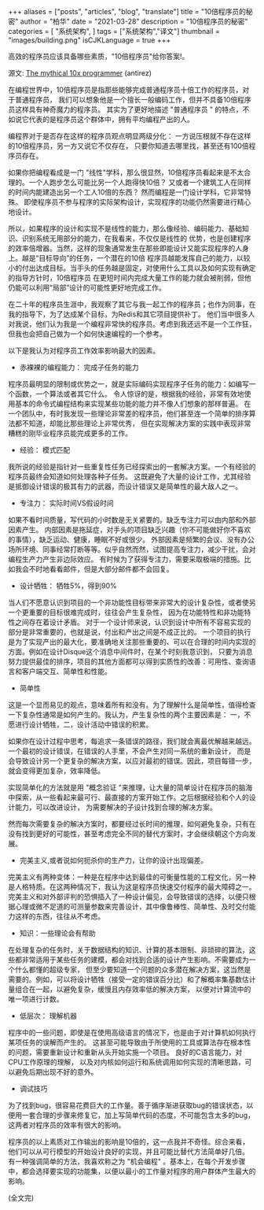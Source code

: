 +++ aliases = ["posts", "articles", "blog", "translate"]
title = "10倍程序员的秘密"
author = "柏华"
date = "2021-03-28"
description = "10倍程序员的秘密"
categories = [
"系统架构",
]
tags = ["系统架构","译文"]
thumbnail = "images/building.png"
isCJKLanguage = true
+++

高效的程序员应该具备哪些素质，"10倍程序员"给你答案!。

<!--more-->

源文: [The mythical 10x programmer](http://antirez.com/news/112) (antirez)

在编程世界中，10倍程序员是指那些能够完成普通程序员十倍工作的程序员，对于普通程序员， 我们可以想象他是一个擅长一般编码工作，但并不具备10倍程序员这样具有神奇魔力的程序员。 其实为了更好地描述 "普通程序员 "
的特点，不如说它代表的是程序员这个群体中，拥有平均编程产出的人。

编程界对于是否存在这样的程序员观点明显两级分化： 一方说压根就不存在这样的10倍程序员，另一方又说它不仅存在， 只要你知道去哪里找，甚至还有100倍程序员存在。

如果你把编程看成是一门 "线性"学科，那么很显然，10倍程序员看起来是不太合理的。一个人跑步怎么可能比另一个人跑得快10倍？ 又或者一个建筑工人在同样的时间内能建造出另一个工人10倍的东西？ 然而编程是一门设计学科，它非常特殊。
即使程序员不参与程序的实际架构设计，实现程序的功能仍然需要进行精心地设计。

所以，如果程序的设计和实现不是线性的能力，那么像经验、编码能力、基础知识、识别系统无用部分的能力，在我看来，不仅仅是线性的
优势，也是创建程序的效率倍增器。当然，这样的现象通常发生在那些即能设计又能实现程序的人身上。越是“目标导向”的任务，一个潜在的10倍
程序员越能发挥自己的能力，以较小的付出达成目标。当手头的任务越是固定，对使用什么工具以及如何实现有确定的指导方针时，10倍程序员 在更短时间内完成大量工作的能力就会被削弱，但他仍能可以利用“局部”设计的可能性更好地完成工作。

在二十年的程序员生涯中，我观察了其它与我一起工作的程序员；也作为同事，在我的指导下，为了达成某个目标，为Redis和其它项目提供补丁。
他们当中很多人对我说，他们认为我是一个编程非常快的程序员。考虑到我还远不是一个工作狂，但我也会把自己做为一个如何快速编程的一个参考。

以下是我认为对程序员工作效率影响最大的因素。

* 赤裸裸的编程能力： 完成子任务的能力

程序员最明显的限制或优势之一，就是实际编码实现程序子任务的能力：如编写一个函数，一个算法或者其它什么。 令人惊讶的是，根据我的经验，非常有效地使用基本的命令式编程结构来实现某些功能的能力并不像人们想象的那样普遍。
在一个团队中，有时我发现一些理论非常差的程序员，他们甚至连一个简单的排序算法都不知道，却能比那些理论上非常优秀， 但在实现解决方案的实践中表现非常糟糕的刚毕业程序员能完成更多的工作。

* 经验： 模式匹配

我所说的经验是指针对一些重复性任务已经探索出的一套解决方案。一个有经验的程序员最终会知道如何处理各种子任务。 这既避免了大量的设计工作，尤其经验是抵御设计错误的极其有力的武器，而设计错误又是简单性的最大敌人之一。

* 专注力： 实际时间VS假设时间

如果不看时间质量，写代码的小时数是无关紧要的。缺乏专注力可以由内部和外部因素产生。 内部因素是拖延症，对手头的项目缺乏兴趣（你不可能做好你不喜欢的事情），缺乏运动、健康，睡眠不好或很少。
外部因素是频繁的会议、没有办公场所环境、同事经常打断等等。似乎自然而然，试图提高专注力，减少干扰，会对编程生产力产生非边际效应。 有时候为了获得专注力，需要采取极端的措施。比如我会不时地看看邮件，但是大部分邮件都不会回复。

* 设计牺牲： 牺牲5%，得到90%

当人们不愿意认识到项目的一个非功能性目标带来非常大的设计复杂性，或者使另一个更重要的目标很难完成时，往往会产生复杂性， 因为在功能特性和非功能特性之间存在着设计矛盾。
对于一个设计师来说，认识到设计中所有不容易实现的部分是非常重要的，也就是说，付出和产出之间是不成正比的。
一个项目的执行是为了实现产出的最大化，要准确地关注那些重要的、可以在合理的时间内实现的方面。例如在设计Disque这个消息中间件时，在某个时刻我意识到，
只要为消息努力提供最佳的排序，项目的其他方面都可以得到实质性的改善：可用性、查询语言和客户端交互、简单性和性能。

* 简单性

这是一个显而易见的观点，意味着所有和没有。为了理解什么是简单性，值得检查一下复杂性通常是如何产生的。我认为，产生复杂性的两个主要因素是： 一，不愿进行设计牺牲，二，设计活动中错误的积累。

如果你在设计过程中思考，每追求一条错误的路径，我们就会离最优解越来越远。一个最初的设计错误，在错误的人手里，不会产生对同一系统的重新设计，
而是会导致设计另一个更复杂的解决方案，以应对最初的错误。因此，项目每错一步，就会变得更加复杂，效率降低。

实现简单化的方法就是用 "概念验证 "来推理，让大量的简单设计在程序员的脑海中探索，从一些看起来最可行、最直接的方案开始工作。之后根据经验和个人的设计能力，可以改进设计， 为需要解决的子设计找到合理的解决方案。

然而每次需要复杂的解决方案时，都要经过长时间的推理，如何避免复杂，只有在没有找到更好的可能性，甚至考虑完全不同的替代方案时，才会继续朝这个方向发展。

* 完美主义,或者说如何扼杀你的生产力，让你的设计出现偏差。

完美主义有两种变体：一种是在程序中达到最佳的可衡量性能的工程文化，另一种是人格特质。在这两种情况下，我认为这是程序员快速交付程序的最大障碍之一。
完美主义和对外部评判的恐惧插入了一种设计偏见，会导致错误的选择，以便只根据心理或微不足道的可测量参数来完善设计，其中像鲁棒性、简单性、及时交付能力这样的东西，往往从不考虑。

* 知识：一些理论会有帮助

在处理复杂的任务时，关于数据结构的知识、计算的基本限制、非琐碎的算法，这些都非常适用于某些任务的建模，都会对找到合适的设计产生影响。不需要成为一个什么都懂的超级专家，
但至少要知道一个问题的众多潜在解决方案，这当然是需要的。例如，可以将设计牺牲（接受一定的错误百分比）和了解概率集基数估计量组合在一起，以避免复杂，缓慢且内存效率低的解决方案， 以便对计算流中的唯一项进行计数。

* 低层次： 理解机器

程序中的一些问题，即使是在使用高级语言的情况下，也是由于对计算机如何执行某项任务的误解而产生的。 这甚至可能导致由于所使用的工具或算法存在根本性的问题，需要重新设计和重新从头开始实施一个项目。 良好的C语言能力，对CPU工作原理的理解，
以及对内核如何运行和系统调用如何实现的清晰思路，可以避免后期出现不好的意外。

* 调试技巧

为了找到bug，很容易花费巨大的工作量。善于循序渐进获取bug的错误状态，以便用一套合理的步骤来修复它，加上写简单代码的态度，不可能包含太多的bug， 
这两者对程序员的效率有很大的影响。

程序员的以上素质对工作输出的影响是10倍的，这一点我并不奇怪。综合来看，他们可以从可行模型的开始设计良好的实现，并且可能比替代方法简单好几倍。 有一种强调简单的方法，我喜欢称之为 "机会编程"
。基本上，在每个开发步骤中，都会选择要实现的功能集，以便以最小的工作量对程序的用户群体产生最大的影响。

(全文完)









